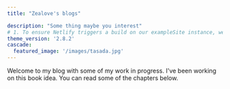 ```yaml
---
title: "Zealove's blogs"

description: "Some thing maybe you interest"
# 1. To ensure Netlify triggers a build on our exampleSite instance, we need to change a file in the exampleSite directory.
theme_version: '2.8.2'
cascade:
  featured_image: '/images/tasada.jpg'
---
```

Welcome to my blog with some of my work in progress. I've been working on this book idea. You can read some of the chapters below.
